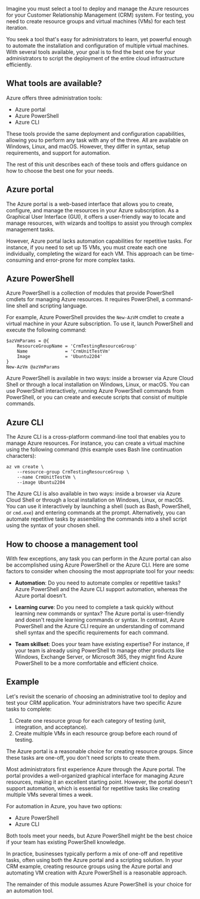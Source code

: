 <!-- markdownlint-disable MD041 -->

Imagine you must select a tool to deploy and manage the Azure resources for your Customer
Relationship Management (CRM) system. For testing, you need to create resource groups and virtual
machines (VMs) for each test iteration.

You seek a tool that's easy for administrators to learn, yet powerful enough to automate the
installation and configuration of multiple virtual machines. With several tools available, your goal
is to find the best one for your administrators to script the deployment of the entire cloud
infrastructure efficiently.

## What tools are available?

Azure offers three administration tools:

- Azure portal
- Azure PowerShell
- Azure CLI

These tools provide the same deployment and configuration capabilities, allowing you to perform any
task with any of the three. All are available on Windows, Linux, and macOS. However, they differ in
syntax, setup requirements, and support for automation.

The rest of this unit describes each of these tools and offers guidance on how to choose the best
one for your needs.

## Azure portal

The Azure portal is a web-based interface that allows you to create, configure, and manage the
resources in your Azure subscription. As a Graphical User Interface (GUI), it offers a user-friendly
way to locate and manage resources, with wizards and tooltips to assist you through complex
management tasks.

However, Azure portal lacks automation capabilities for repetitive tasks. For instance, if you need
to set up 15 VMs, you must create each one individually, completing the wizard for each VM. This
approach can be time-consuming and error-prone for more complex tasks.

## Azure PowerShell

Azure PowerShell is a collection of modules that provide PowerShell cmdlets for managing Azure
resources. It requires PowerShell, a command-line shell and scripting language.

For example, Azure PowerShell provides the `New-AzVM` cmdlet to create a virtual machine in your
Azure subscription. To use it, launch PowerShell and execute the following command:

```azurepowershell
$azVmParams = @{
    ResourceGroupName = 'CrmTestingResourceGroup'
    Name              = 'CrmUnitTestVm'
    Image             = 'Ubuntu2204'
}
New-AzVm @azVmParams
```

Azure PowerShell is available in two ways: inside a browser via Azure Cloud Shell or through a local
installation on Windows, Linux, or macOS. You can use PowerShell interactively, running Azure
PowerShell commands from PowerShell, or you can create and execute scripts that consist of multiple
commands.

## Azure CLI

The Azure CLI is a cross-platform command-line tool that enables you to manage Azure resources. For
instance, you can create a virtual machine using the following command (this example uses Bash line
continuation characters):

```azurecli
az vm create \
    --resource-group CrmTestingResourceGroup \
    --name CrmUnitTestVm \
    --image Ubuntu2204
```

The Azure CLI is also available in two ways: inside a browser via Azure Cloud Shell or through a
local installation on Windows, Linux, or macOS. You can use it interactively by launching a shell
(such as Bash, PowerShell, or `cmd.exe`) and entering commands at the prompt. Alternatively, you can
automate repetitive tasks by assembling the commands into a shell script using the syntax of your
chosen shell.

## How to choose a management tool

With few exceptions, any task you can perform in the Azure portal can also be accomplished using
Azure PowerShell or the Azure CLI. Here are some factors to consider when choosing the most
appropriate tool for your needs:

- **Automation**: Do you need to automate complex or repetitive tasks? Azure PowerShell and the
  Azure CLI support automation, whereas the Azure portal doesn't.

- **Learning curve**: Do you need to complete a task quickly without learning new commands or
  syntax? The Azure portal is user-friendly and doesn't require learning commands or syntax. In
  contrast, Azure PowerShell and the Azure CLI require an understanding of command shell syntax and
  the specific requirements for each command.

- **Team skillset**: Does your team have existing expertise? For instance, if your team is already
  using PowerShell to manage other products like Windows, Exchange Server, or Microsoft 365, they
  might find Azure PowerShell to be a more comfortable and efficient choice.

## Example

Let's revisit the scenario of choosing an administrative tool to deploy and test your CRM
application. Your administrators have two specific Azure tasks to complete:

1. Create one resource group for each category of testing (unit, integration, and acceptance).
1. Create multiple VMs in each resource group before each round of testing.

The Azure portal is a reasonable choice for creating resource groups. Since these tasks are one-off,
you don't need scripts to create them.

Most administrators first experience Azure through the Azure portal. The portal provides a
well-organized graphical interface for managing Azure resources, making it an excellent starting
point. However, the portal doesn't support automation, which is essential for repetitive tasks like
creating multiple VMs several times a week.

For automation in Azure, you have two options:

- Azure PowerShell
- Azure CLI

Both tools meet your needs, but Azure PowerShell might be the best choice if your team has existing
PowerShell knowledge.

In practice, businesses typically perform a mix of one-off and repetitive tasks, often using both
the Azure portal and a scripting solution. In your CRM example, creating resource groups using the
Azure portal and automating VM creation with Azure PowerShell is a reasonable approach.

The remainder of this module assumes Azure PowerShell is your choice for an automation tool.
